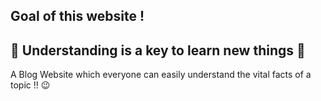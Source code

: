 ## Goal of this website !

## 🚀 **Understanding is a key to learn new things** 🚀

A Blog Website which everyone can easily understand the vital facts of a topic !! 😉
